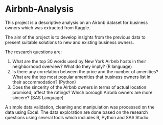 # Airbnb-Analysis
This project is a descriptive analysis on an Airbnb dataset for business owners which was extracted from Kaggle.

The aim of the project is to develop insights from the previous data to present suitable solutions to new and existing business owners.

The research questions are: 
1. What are the top 30 words used by New York Airbnb hosts in their neighborhood overview? What do they imply? (R language) 
2. Is there any correlation between the price and the number of amenities? What are the top most popular amenities that business owners list in their accommodation? (Python) 
3. Does the sincerity of the Airbnb owners in terms of actual location promised, affect the ratings? Which borough Airbnb owners are more sincere? (SAS Language) 

A simple data validation, cleaning and manipulation was processed on the data using Excel. The data exploration are done based on the research questions using several tools which includes R, Python and SAS Studio. 
